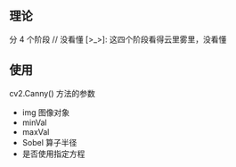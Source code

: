 ## 理论

分 4 个阶段
// 没看懂
[>_>]:
    这四个阶段看得云里雾里，没看懂

## 使用

cv2.Canny() 方法的参数
 - img 图像对象
 - minVal
 - maxVal
 - Sobel 算子半径
 - 是否使用指定方程
